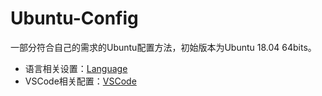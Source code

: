 # Ubuntu-Config
一部分符合自己的需求的Ubuntu配置方法，初始版本为Ubuntu 18.04 64bits。</br>

* 语言相关设置：[Language](./Language.md) </br>
* VSCode相关配置：[VSCode](./VSCode.md) </br>
